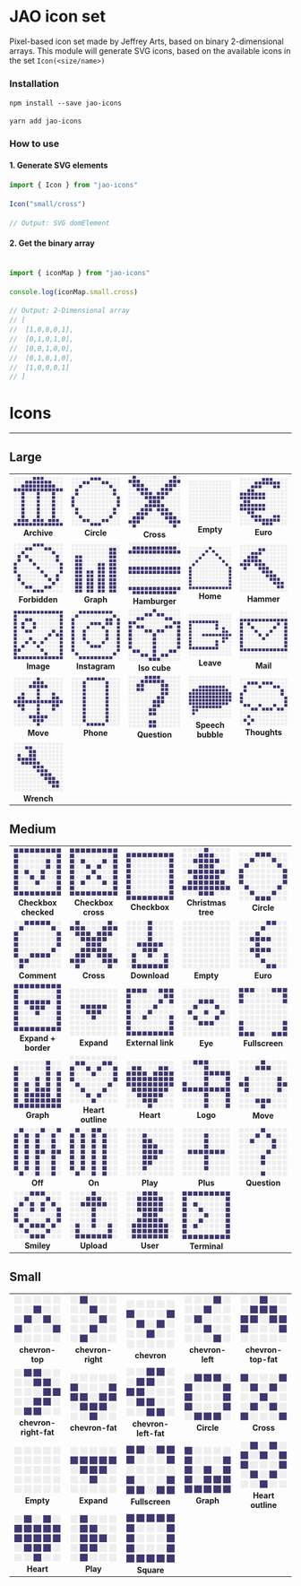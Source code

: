 # JAO icon set

Pixel-based icon set made by Jeffrey Arts, based on binary 2-dimensional arrays. This module will generate SVG icons, based on the available icons in the set `Icon(<size/name>)`


### Installation

```
npm install --save jao-icons

yarn add jao-icons
```


### How to use

#### 1. Generate SVG elements

```ts
import { Icon } from "jao-icons"

Icon("small/cross")

// Output: SVG domElement
```

#### 2. Get the binary array

```ts

import { iconMap } from "jao-icons"

console.log(iconMap.small.cross)

// Output: 2-Dimensional array
// [
// 	[1,0,0,0,1],
// 	[0,1,0,1,0],
// 	[0,0,1,0,0],
// 	[0,1,0,1,0],
// 	[1,0,0,0,1]
// ]
```


# Icons
--------

## Large

<table style="width: 100%">
  <tr>
    <td style="width: 128px; text-align:center;">
        <img src="https://raw.githubusercontent.com/JeffreyArts/jao-icons/main/images/large/archive.svg" style="width: 128px;">
        <br>
        <strong>Archive</strong>
    </td>
    <td style="width: 128px; text-align: center;">
        <img src="https://raw.githubusercontent.com/JeffreyArts/jao-icons/main/images/large/circle.svg" style="width: 128px;">
        <br>
        <strong>Circle</strong>
    </td>
    <td style="width: 128px; text-align: center;">
        <img src="https://raw.githubusercontent.com/JeffreyArts/jao-icons/main/images/large/cross.svg" style="width: 128px;">
        <br>
        <strong>Cross</strong>
    </td>
    <td style="width: 128px; text-align: center;">
        <img src="https://raw.githubusercontent.com/JeffreyArts/jao-icons/main/images/large/empty.svg" style="width: 128px;">
        <br>
        <strong>Empty</strong>
    </td>
    <td style="width: 128px; text-align: center;">
        <img src="https://raw.githubusercontent.com/JeffreyArts/jao-icons/main/images/large/euro.svg" style="width: 128px;">
        <br>
        <strong>Euro</strong>
    </td>
  </tr>

  <tr>
    <td style="width: 128px; text-align: center;">
        <img src="https://raw.githubusercontent.com/JeffreyArts/jao-icons/main/images/large/forbidden.svg" style="width: 128px;">
        <br>
        <strong>Forbidden</strong>
    </td>
    <td style="width: 128px; text-align: center;">
        <img src="https://raw.githubusercontent.com/JeffreyArts/jao-icons/main/images/large/graph.svg" style="width: 128px;">
        <br>
        <strong>Graph</strong>
    </td>
    <td style="width: 128px; text-align: center;">
        <img src="https://raw.githubusercontent.com/JeffreyArts/jao-icons/main/images/large/hamburger.svg" style="width: 128px;">
        <br>
        <strong>Hamburger</strong>
    </td>
    <td style="width: 128px; text-align: center;">
        <img src="https://raw.githubusercontent.com/JeffreyArts/jao-icons/main/images/large/home.svg" style="width: 128px;">
        <br>
        <strong>Home</strong>
    </td>
    <td style="width: 128px; text-align: center;">
        <img src="https://raw.githubusercontent.com/JeffreyArts/jao-icons/main/images/large/hammer.svg" style="width: 128px;">
        <br>
        <strong>Hammer</strong>
    </td>
  </tr>
  <tr>
    <td style="width: 128px; text-align: center;">
        <img src="https://raw.githubusercontent.com/JeffreyArts/jao-icons/main/images/large/image.svg" style="width: 128px;">
        <br>
        <strong>Image</strong>
    </td>
    <td style="width: 128px; text-align: center;">
        <img src="https://raw.githubusercontent.com/JeffreyArts/jao-icons/main/images/large/instagram.svg" style="width: 128px;">
        <br>
        <strong>Instagram</strong>
    </td>
    <td style="width: 128px; text-align: center;">
        <img src="https://raw.githubusercontent.com/JeffreyArts/jao-icons/main/images/large/iso-cube.svg" style="width: 128px;">
        <br>
        <strong>Iso cube</strong>
    </td>
    <td style="width: 128px; text-align: center;">
        <img src="https://raw.githubusercontent.com/JeffreyArts/jao-icons/main/images/large/leave.svg" style="width: 128px;">
        <br>
        <strong>Leave</strong>
    </td>
    <td style="width: 128px; text-align: center;">
        <img src="https://raw.githubusercontent.com/JeffreyArts/jao-icons/main/images/large/mail.svg" style="width: 128px;">
        <br>
        <strong>Mail</strong>
    </td>
  </tr>
  <tr>
    <td style="width: 128px; text-align: center;">
        <img src="https://raw.githubusercontent.com/JeffreyArts/jao-icons/main/images/large/move.svg" style="width: 128px;">
        <br>
        <strong>Move</strong>
    </td>
    <td style="width: 128px; text-align: center;">
        <img src="https://raw.githubusercontent.com/JeffreyArts/jao-icons/main/images/large/phone.svg" style="width: 128px;">
        <br>
        <strong>Phone</strong>
    </td>
    <td style="width: 128px; text-align: center;">
        <img src="https://raw.githubusercontent.com/JeffreyArts/jao-icons/main/images/large/question.svg" style="width: 128px;">
        <br>
        <strong>Question</strong>
    </td>
    <td style="width: 128px; text-align: center;">
        <img src="https://raw.githubusercontent.com/JeffreyArts/jao-icons/main/images/large/speech-bubble.svg" style="width: 128px;">
        <br>
        <strong>Speech bubble</strong>
    </td>
    <td style="width: 128px; text-align: center;">
        <img src="https://raw.githubusercontent.com/JeffreyArts/jao-icons/main/images/large/thoughts.svg" style="width: 128px;">
        <br>
        <strong>Thoughts</strong>
    </td>
  </tr>
  <tr>
    <td style="width: 128px; text-align: center;">
        <img src="https://raw.githubusercontent.com/JeffreyArts/jao-icons/main/images/large/wrench.svg" style="width: 128px;">
        <br>
        <strong>Wrench</strong>
    </td>
  </tr>
</table>


## Medium

<table style="width: 100%">
    <tr>
        <td style="width: 128px; text-align:center;">
            <img src="https://raw.githubusercontent.com/JeffreyArts/jao-icons/main/images/medium/checkbox-checked.svg" checked" style="width: 128px;">
            <br>
            <strong>Checkbox checked</strong>
        </td>
        <td style="width: 128px; text-align:center;">
            <img src="https://raw.githubusercontent.com/JeffreyArts/jao-icons/main/images/medium/checkbox-cross.svg" " style="width: 128px;">
            <br>
            <strong>Checkbox cross</strong>
        </td>
        <td style="width: 128px; text-align:center;">
            <img src="https://raw.githubusercontent.com/JeffreyArts/jao-icons/main/images/medium/checkbox.svg" style="width: 128px;">
            <br>
            <strong>Checkbox</strong>
        </td>
        <td style="width: 128px; text-align:center;">
            <img src="https://raw.githubusercontent.com/JeffreyArts/jao-icons/main/images/medium/christmas-tree.svg" " style="width: 128px;">
            <br>
            <strong>Christmas tree</strong>
        </td>
        <td style="width: 128px; text-align:center;">
            <img src="https://raw.githubusercontent.com/JeffreyArts/jao-icons/main/images/medium/circle.svg" style="width: 128px;">
            <br>
            <strong>Circle</strong>
        </td>
    </tr>
    <tr>
        <td style="width: 128px; text-align:center;">
            <img src="https://raw.githubusercontent.com/JeffreyArts/jao-icons/main/images/medium/comment.svg" style="width: 128px;">
            <br>
            <strong>Comment</strong>
        </td>
        <td style="width: 128px; text-align:center;">
            <img src="https://raw.githubusercontent.com/JeffreyArts/jao-icons/main/images/medium/cross.svg" style="width: 128px;">
            <br>
            <strong>Cross</strong>
        </td>
        <td style="width: 128px; text-align:center;">
            <img src="https://raw.githubusercontent.com/JeffreyArts/jao-icons/main/images/medium/download.svg" style="width: 128px;">
            <br>
            <strong>Download</strong>
        </td>
        <td style="width: 128px; text-align:center;">
            <img src="https://raw.githubusercontent.com/JeffreyArts/jao-icons/main/images/medium/empty.svg" style="width: 128px;">
            <br>
            <strong>Empty</strong>
        </td>
        <td style="width: 128px; text-align:center;">
            <img src="https://raw.githubusercontent.com/JeffreyArts/jao-icons/main/images/medium/euro.svg" style="width: 128px;">
            <br>
            <strong>Euro</strong>
        </td>
    </tr>
    <tr>
        <td style="width: 128px; text-align:center;">
            <img src="https://raw.githubusercontent.com/JeffreyArts/jao-icons/main/images/medium/expand-with-border.svg" alt="expand with border" style="width: 128px;">
            <br>
            <strong>Expand + border</strong>
        </td>
        <td style="width: 128px; text-align:center;">
            <img src="https://raw.githubusercontent.com/JeffreyArts/jao-icons/main/images/medium/expand.svg" style="width: 128px;">
            <br>
            <strong>Expand</strong>
        </td>
        <td style="width: 128px; text-align:center;">
            <img src="https://raw.githubusercontent.com/JeffreyArts/jao-icons/main/images/medium/external-link.svg" style="width: 128px;">
            <br>
            <strong>External link</strong>
        </td>
        <td style="width: 128px; text-align:center;">
            <img src="https://raw.githubusercontent.com/JeffreyArts/jao-icons/main/images/medium/eye.svg" style="width: 128px;">
            <br>
            <strong>Eye</strong>
        </td>
        <td style="width: 128px; text-align:center;">
            <img src="https://raw.githubusercontent.com/JeffreyArts/jao-icons/main/images/medium/fullscreen.svg" style="width: 128px;">
            <br>
            <strong>Fullscreen</strong>
        </td>
    </tr>
    <tr>
        <td style="width: 128px; text-align:center;">
            <img src="https://raw.githubusercontent.com/JeffreyArts/jao-icons/main/images/medium/graph.svg" style="width: 128px;">
            <br>
            <strong>Graph</strong>
        </td>
        <td style="width: 128px; text-align:center;">
            <img src="https://raw.githubusercontent.com/JeffreyArts/jao-icons/main/images/medium/heart-outline.svg" style="width: 128px;">
            <br>
            <strong>Heart outline</strong>
        </td>
        <td style="width: 128px; text-align:center;">
            <img src="https://raw.githubusercontent.com/JeffreyArts/jao-icons/main/images/medium/heart.svg" style="width: 128px;">
            <br>
            <strong>Heart</strong>
        </td>
        <td style="width: 128px; text-align:center;">
            <img src="https://raw.githubusercontent.com/JeffreyArts/jao-icons/main/images/medium/logo.svg" style="width: 128px;">
            <br>
            <strong>Logo</strong>
        </td>
        <td style="width: 128px; text-align:center;">
            <img src="https://raw.githubusercontent.com/JeffreyArts/jao-icons/main/images/medium/move.svg" style="width: 128px;">
            <br>
            <strong>Move</strong>
        </td>
    </tr>
    <tr>
        <td style="width: 128px; text-align:center;">
            <img src="https://raw.githubusercontent.com/JeffreyArts/jao-icons/main/images/medium/off.svg" style="width: 128px;">
            <br>
            <strong>Off</strong>
        </td>
        <td style="width: 128px; text-align:center;">
            <img src="https://raw.githubusercontent.com/JeffreyArts/jao-icons/main/images/medium/on.svg" style="width: 128px;">
            <br>
            <strong>On</strong>
        </td>
        <td style="width: 128px; text-align:center;">
            <img src="https://raw.githubusercontent.com/JeffreyArts/jao-icons/main/images/medium/play.svg" style="width: 128px;">
            <br>
            <strong>Play</strong>
        </td>
        <td style="width: 128px; text-align:center;">
            <img src="https://raw.githubusercontent.com/JeffreyArts/jao-icons/main/images/medium/plus.svg" style="width: 128px;">
            <br>
            <strong>Plus</strong>
        </td>
        <td style="width: 128px; text-align:center;">
            <img src="https://raw.githubusercontent.com/JeffreyArts/jao-icons/main/images/medium/question.svg" style="width: 128px;">
            <br>
            <strong>Question</strong>
        </td>
    </tr>
    <tr>
        <td style="width: 128px; text-align:center;">
            <img src="https://raw.githubusercontent.com/JeffreyArts/jao-icons/main/images/medium/smiley.svg" style="width: 128px;">
            <br>
            <strong>Smiley</strong>
        </td>
        <td style="width: 128px; text-align:center;">
            <img src="https://raw.githubusercontent.com/JeffreyArts/jao-icons/main/images/medium/upload.svg" style="width: 128px;">
            <br>
            <strong>Upload</strong>
        </td>
        <td style="width: 128px; text-align:center;">
            <img src="https://raw.githubusercontent.com/JeffreyArts/jao-icons/main/images/medium/user.svg" style="width: 128px;">
            <br>
            <strong>User</strong>
        </td>
        <td style="width: 128px; text-align:center;">
            <img src="https://raw.githubusercontent.com/JeffreyArts/jao-icons/main/images/medium/terminal.svg" style="width: 128px;">
            <br>
            <strong>Terminal</strong>
        </td>
    </tr>
</table>



## Small
<table>
    <tr>
        <td style="width: 128px; text-align:center;">
            <img src="https://raw.githubusercontent.com/JeffreyArts/jao-icons/main/images/small/chevron-top.svg" style="width: 128px;">
            <br>
            <strong>chevron-top</strong>
        </td>
        <td style="width: 128px; text-align:center;">
            <img src="https://raw.githubusercontent.com/JeffreyArts/jao-icons/main/images/small/chevron-right.svg" style="width: 128px;">
            <br>
            <strong>chevron-right</strong>
        </td>
        <td style="width: 128px; text-align:center;">
            <img src="https://raw.githubusercontent.com/JeffreyArts/jao-icons/main/images/small/chevron.svg" style="width: 128px;">
            <br>
            <strong>chevron</strong>
        </td>
        <td style="width: 128px; text-align:center;">
            <img src="https://raw.githubusercontent.com/JeffreyArts/jao-icons/main/images/small/chevron-left.svg" style="width: 128px;">
            <br>
            <strong>chevron-left</strong>
        </td>
        <td style="width: 128px; text-align:center;">
            <img src="https://raw.githubusercontent.com/JeffreyArts/jao-icons/main/images/small/chevron-top-fat.svg" style="width: 128px;">
            <br>
            <strong>chevron-top-fat</strong>
        </td>
    <tr>
    </tr>
        <td style="width: 128px; text-align:center;">
            <img src="https://raw.githubusercontent.com/JeffreyArts/jao-icons/main/images/small/chevron-right-fat.svg" style="width: 128px;">
            <br>
            <strong>chevron-right-fat</strong>
        </td>
        <td style="width: 128px; text-align:center;">
            <img src="https://raw.githubusercontent.com/JeffreyArts/jao-icons/main/images/small/chevron-fat.svg" style="width: 128px;">
            <br>
            <strong>chevron-fat</strong>
        </td>
        <td style="width: 128px; text-align:center;">
            <img src="https://raw.githubusercontent.com/JeffreyArts/jao-icons/main/images/small/chevron-left-fat.svg" style="width: 128px;">
            <br>
            <strong>chevron-left-fat</strong>
        </td>
        <td style="width: 128px; text-align:center;">
            <img src="https://raw.githubusercontent.com/JeffreyArts/jao-icons/main/images/small/circle.svg" style="width: 128px;">
            <br>
            <strong>Circle</strong>
        </td>
        <td style="width: 128px; text-align:center;">
            <img src="https://raw.githubusercontent.com/JeffreyArts/jao-icons/main/images/small/cross.svg" style="width: 128px;">
            <br>
            <strong>Cross</strong>
        </td>
    </tr>
    <tr>
        <td style="width: 128px; text-align:center;">
            <img src="https://raw.githubusercontent.com/JeffreyArts/jao-icons/main/images/small/empty.svg" style="width: 128px;">
            <br>
            <strong>Empty</strong>
        </td>
        <td style="width: 128px; text-align:center;">
            <img src="https://raw.githubusercontent.com/JeffreyArts/jao-icons/main/images/small/expand.svg" style="width: 128px;">
            <br>
            <strong>Expand</strong>
        </td>
        <td style="width: 128px; text-align:center;">
            <img src="https://raw.githubusercontent.com/JeffreyArts/jao-icons/main/images/small/fullscreen.svg" style="width: 128px;">
            <br>
            <strong>Fullscreen</strong>
        </td>
        <td style="width: 128px; text-align:center;">
            <img src="https://raw.githubusercontent.com/JeffreyArts/jao-icons/main/images/small/graph.svg" style="width: 128px;">
            <br>
            <strong>Graph</strong>
        </td>
        <td style="width: 128px; text-align:center;">
            <img src="https://raw.githubusercontent.com/JeffreyArts/jao-icons/main/images/small/heart-outline.svg" style="width: 128px;">
            <br>
            <strong>Heart outline</strong>
        </td>
    <tr>
    </tr>
        <td style="width: 128px; text-align:center;">
            <img src="https://raw.githubusercontent.com/JeffreyArts/jao-icons/main/images/small/heart.svg" style="width: 128px;">
            <br>
            <strong>Heart</strong>
        </td>
        <td style="width: 128px; text-align:center;">
            <img src="https://raw.githubusercontent.com/JeffreyArts/jao-icons/main/images/small/play.svg" style="width: 128px;">
            <br>
            <strong>Play</strong>
        </td>
        <td style="width: 128px; text-align:center;">
            <img src="https://raw.githubusercontent.com/JeffreyArts/jao-icons/main/images/small/square.svg" style="width: 128px;">
            <br>
            <strong>Square</strong>
        </td>
    </tr>
</table>
